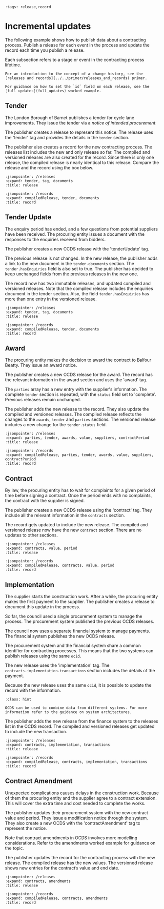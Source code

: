 ```{workedexample} Incremental updates
:tags: release,record
```

# Incremental updates

The following example shows how to publish data about a contracting process. Publish a release for each event in the process and update the record each time you publish a release.

Each subsection refers to a stage or event in the contracting process lifetime.

```{note}
For an introduction to the concept of a change history, see the [releases and records](../../primer/releases_and_records) primer.
```

```{note}
For guidance on how to set the `id` field on each release, see the [full updates](full_updates) worked example.
```

## Tender

The London Borough of Barnet publishes a tender for cycle lane improvements. They issue the tender via a *notice of intended procurement*.

The publisher creates a release to represent this notice. The release uses the 'tender' tag and provides the details in the `tender` section.

The publisher also creates a record for the new contracting process. The releases list includes the new and only release so far. The compiled and versioned releases are also created for the record. Since there is only one release, the compiled release is nearly identical to this release. Compare the release and the record using the box below.

```{jsoninclude} ../../examples/incremental_updates/tender.json
:jsonpointer: /releases
:expand: tender, tag, documents
:title: release
```

```{jsoninclude} ../../examples/incremental_updates/records/tender.json
:jsonpointer: /records
:expand: compiledRelease, tender, documents
:title: record
```

## Tender Update

The enquiry period has ended, and a few questions from potential suppliers have been received. The procuring entity issues a document with the responses to the enquiries received from bidders.

The publisher creates a new OCDS release with the 'tenderUpdate' tag.

The previous release is not changed. In the new release, the publisher adds a link to the new document in the `tender.documents` section. The `tender.hasEnquiries` field is also set to true. The publisher has decided to keep unchanged fields from the previous releases in the new one.

The record now has two immutable releases, and updated compiled and versioned releases. Note that the compiled release includes the enquiries document in the tender section. Also, the field `tender.hasEnquiries` has more than one entry in the versioned release.

```{jsoninclude} ../../examples/incremental_updates/tenderUpdate.json
:jsonpointer: /releases
:expand: tender, tag, documents
:title: release
```

```{jsoninclude} ../../examples/incremental_updates/records/tenderUpdate.json
:jsonpointer: /records
:expand: compiledRelease, tender, documents
:title: record
```

## Award

The procuring entity makes the decision to award the contract to Balfour Beatty. They issue an award notice. 

The publisher creates a new OCDS release for the award. The record has the relevant information in the award section and uses the 'award' tag. 

The `parties` array has a new entry with the supplier's information. The complete `tender` section is repeated, with the `status` field set to 'complete'. Previous releases remain unchanged.

The publisher adds the new release to the record. They also update the compiled and versioned releases. The compiled release reflects the changes to the `awards`, `tender` and `parties` sections. The versioned release includes a new change for the `tender.status` field.

```{jsoninclude} ../../examples/incremental_updates/award.json
:jsonpointer: /releases
:expand: parties, tender, awards, value, suppliers, contractPeriod
:title: release
```

```{jsoninclude} ../../examples/incremental_updates/records/award.json
:jsonpointer: /records
:expand: compiledRelease, parties, tender, awards, value, suppliers, contractPeriod
:title: record
```

## Contract

By law, the procuring entity has to wait for complaints for a given period of time before signing a contract. Once the period ends with no complaints, the contract with the supplier is signed.

The publisher creates a new OCDS release using the 'contract' tag. They include all the relevant information in the `contracts` section.

The record gets updated to include the new release. The compiled and versioned release now have the new `contract` section. There are no updates to other sections.

```{jsoninclude} ../../examples/incremental_updates/contract.json
:jsonpointer: /releases
:expand: contracts, value, period
:title: release
```

```{jsoninclude} ../../examples/incremental_updates/records/contract.json
:jsonpointer: /records
:expand: compiledRelease, contracts, value, period
:title: record
```

## Implementation

The supplier starts the construction work. After a while, the procuring entity makes the first payment to the supplier. The publisher creates a release to document this update in the process.

So far, the council used a single procurement system to manage the process. The procurement system published the previous OCDS releases.

The council now uses a separate financial system to manage payments. The financial system publishes the new OCDS release.

The procurement system and the financial system share a common identifier for contracting processes. This means that the two systems can publish releases using the same `ocid`.

The new release uses the 'implementation' tag. The `contracts.implementation.transactions` section includes the details of the payment.

Because the new release uses the same `ocid`, it is possible to update the record with the information.

```{admonition} Combining data from different systems
:class: hint

OCDS can be used to combine data from different systems. For more information refer to the guidance on system architectures.
```

The publisher adds the new release from the finance system to the releases list in the OCDS record. The compiled and versioned releases get updated to include the new transaction.

```{jsoninclude} ../../examples/incremental_updates/implementation.json
:jsonpointer: /releases
:expand: contracts, implementation, transactions
:title: release
```

```{jsoninclude} ../../examples/incremental_updates/records/implementation.json
:jsonpointer: /records
:expand: compiledRelease, contracts, implementation, transactions
:title: record
```

## Contract Amendment

Unexpected complications causes delays in the construction work. Because of them the procuring entity and the supplier agree to a contract extension. This will cover the extra time and cost needed to complete the works. 

The publisher updates their procurement system with the new contract value and period. They issue a modification notice through the system. They also create a new OCDS with the 'contractAmendment' tag to represent the notice.

Note that contract amendments in OCDS involves more modelling considerations. Refer to the amendments worked example for guidance on the topic.

The publisher updates the record for the contracting process with the new release. The compiled release has the new values. The versioned release shows new entries for the contract’s value and end date.

```{jsoninclude} ../../examples/incremental_updates/contractAmendment.json
:jsonpointer: /releases
:expand: contracts, amendments
:title: release
```

```{jsoninclude} ../../examples/incremental_updates/records/contractAmendment.json
:jsonpointer: /records
:expand: compiledRelease, contracts, amendments
:title: record
```
